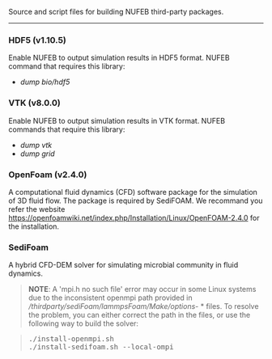 Source and script files for building NUFEB third-party packages.

---------------------------------------------------------------------------
### HDF5 (v1.10.5)
Enable NUFEB to output simulation results in HDF5 format. NUFEB command that requires this library:

- *dump bio/hdf5*

### VTK (v8.0.0)
Enable NUFEB to output simulation results in VTK format. NUFEB commands that require this library:

- *dump vtk*
- *dump grid*

### OpenFoam (v2.4.0)
A computational fluid dynamics (CFD) software package for the simulation of 3D fluid flow. 
The package is required by SediFOAM. We recommand you refer the website 
https://openfoamwiki.net/index.php/Installation/Linux/OpenFOAM-2.4.0 for the installation.

### SediFoam
A hybrid CFD-DEM solver for simulating microbial community in fluid dynamics. 

> **NOTE**: A 'mpi.h no such file' error may occur in some Linux systems 
due to the inconsistent openmpi path provided in */thirdparty/sediFoam/lammpsFoam/Make/options-* * files. 
To resolve the problem, you can either correct the path in the files, 
or use the following way to build the solver:

> <pre>
> ./install-openmpi.sh
> ./install-sedifoam.sh --local-ompi
> </pre>

